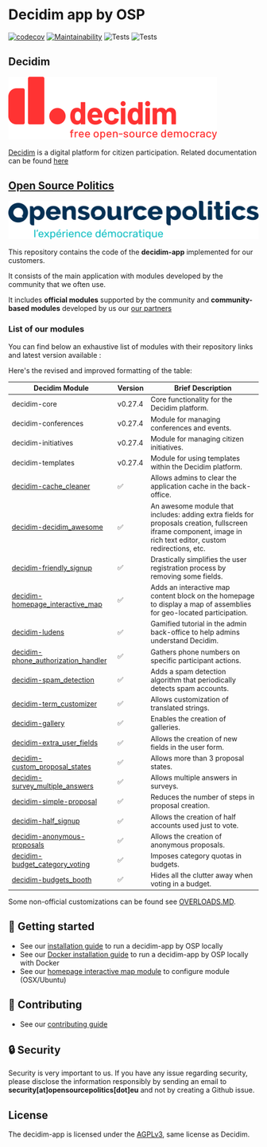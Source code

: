 # Decidim app by OSP
[![codecov](https://codecov.io/gh/OpenSourcePolitics/decidim-app/branch/master/graph/badge.svg?token=VDQ3ORQLN6)](https://codecov.io/gh/OpenSourcePolitics/decidim-app)
[![Maintainability](https://api.codeclimate.com/v1/badges/f5abcda931760d6ee65d/maintainability)](https://codeclimate.com/github/OpenSourcePolitics/decidim-app/maintainability)
![Tests](https://github.com/OpenSourcePolitics/decidim-app/actions/workflows/deploy_production.yml/badge.svg?branch=master)
![Tests](https://github.com/OpenSourcePolitics/decidim-app/actions/workflows/tests.yml/badge.svg?branch=master)

## Decidim
![](./docs/decidim-logo-claim.svg)

[Decidim](https://github.com/decidim/decidim) is a digital platform for citizen participation. Related documentation can be found [here](https://docs.decidim.org)

## [Open Source Politics](https://opensourcepolitics.eu/) 
![Open Source Politics](./docs/open-source-politics.svg)

This repository contains the code of the **decidim-app** implemented for our customers.

It consists of the main application with modules developed by the community that we often use.

It includes **official modules** supported by the community and **community-based modules** developed by us our [our partners](https://github.com/decidim-ice)

### List of our modules

You can find below an exhaustive list of modules with their repository links and latest version available :

Here's the revised and improved formatting of the table:

| Decidim Module                                                                                                          | Version | Brief Description                                                                                                                                                             |
|-------------------------------------------------------------------------------------------------------------------------|---------|------------------------------------------------------------------------------------------------------------------------------------------------------------------------------|
| decidim-core                                                                                                            | v0.27.4 | Core functionality for the Decidim platform.                                                                                                                                  |
| decidim-conferences                                                                                                     | v0.27.4 | Module for managing conferences and events.                                                                                                                                   |
| decidim-initiatives                                                                                                     | v0.27.4 | Module for managing citizen initiatives.                                                                                                                                      |
| decidim-templates                                                                                                       | v0.27.4 | Module for using templates within the Decidim platform.                                                                                                                       |
| [decidim-cache_cleaner](https://github.com/OpenSourcePolitics/decidim-module-cache_cleaner)                             | ✅       | Allows admins to clear the application cache in the back-office.                                                                                                              |
| [decidim-decidim_awesome](https://github.com/decidim-ice/decidim-module-decidim_awesome)                                | ✅       | An awesome module that includes: adding extra fields for proposals creation, fullscreen iframe component, image in rich text editor, custom redirections, etc.               |
| [decidim-friendly_signup](https://github.com/OpenSourcePolitics/decidim-module-friendly_signup)                         | ✅       | Drastically simplifies the user registration process by removing some fields.                                                                                                 |
| [decidim-homepage_interactive_map](https://github.com/OpenSourcePolitics/decidim-module-homepage_interactive_map)       | ✅       | Adds an interactive map content block on the homepage to display a map of assemblies for geo-located participation.                                                          |
| [decidim-ludens](https://github.com/OpenSourcePolitics/decidim-ludens)                                                  | ✅       | Gamified tutorial in the admin back-office to help admins understand Decidim.                                                                                                 |
| [decidim-phone_authorization_handler](https://github.com/OpenSourcePolitics/decidim-module-phone_authorization_handler) | ✅       | Gathers phone numbers on specific participant actions.                                                                                                                        |
| [decidim-spam_detection](https://github.com/OpenSourcePolitics/decidim-spam_detection)                                  | ✅       | Adds a spam detection algorithm that periodically detects spam accounts.                                                                                                      |
| [decidim-term_customizer](https://github.com/mainio/decidim-module-term_customizer)                                     | ✅       | Allows customization of translated strings.                                                                                                                                   |
| [decidim-gallery](https://github.com/alecslupu-pfa/decidim-module-gallery)                                              | ✅       | Enables the creation of galleries.                                                                                                                                            |
| [decidim-extra_user_fields](https://github.com/PopulateTools/decidim-module-extra_user_fields)                          | ✅       | Allows the creation of new fields in the user form.                                                                                                                           |
| [decidim-custom_proposal_states](https://github.com/alecslupu-pfa/decidim-module-custom_proposal_states)                | ✅       | Allows more than 3 proposal states.                                                                                                                                           |
| [decidim-survey_multiple_answers](https://github.com/OpenSourcePolitics/decidim-module-survey_multiple_answers)         | ✅       | Allows multiple answers in surveys.                                                                                                                                           |
| [decidim-simple-proposal](https://github.com/OpenSourcePolitics/decidim-module-simple_proposal)                         | ✅       | Reduces the number of steps in proposal creation.                                                                                                                             |
| [decidim-half_signup](https://github.com/OpenSourcePolitics/decidim-module-half_sign_up.git)                            | ✅       | Allows the creation of half accounts used just to vote.                                                                                                                       |
| [decidim-anonymous-proposals](https://github.com/PopulateTools/decidim-module-anonymous_proposals)                      | ✅       | Allows the creation of anonymous proposals.                                                                                                                                   |
| [decidim-budget_category_voting](https://github.com/alecslupu-pfa/decidim-budget_category_voting.git)                   | ✅       | Imposes category quotas in budgets.                                                                                                                                           |
| [decidim-budgets_booth](https://github.com/OpenSourcePolitics/decidim-module-ptp)                   | ✅       | Hides all the clutter away when voting in a budget.                                                                                                                                           |



Some non-official customizations can be found see [OVERLOADS.MD](./OVERLOADS.md).

## 🚀 Getting started
- See our [installation guide](./docs/GETTING_STARTED.md) to run a decidim-app by OSP locally
- See our [Docker installation guide](./docs/GETTING_STARTED_DOCKER.md) to run a decidim-app by OSP locally with Docker
- See our [homepage interactive map module](./docs/HOMEPAGE_INTERACTIVE_MAP.md) to configure module (OSX/Ubuntu)

## 👋 Contributing
- See our [contributing guide](./docs/CONTRIBUTING.md)

## 🔒 Security
Security is very important to us. If you have any issue regarding security, please disclose the information responsibly by sending an email to **security[at]opensourcepolitics[dot]eu** and not by creating a Github issue. 

## License
The decidim-app is licensed under the [AGPLv3](./LICENSE-AGPLV3.txt), same license as Decidim.

